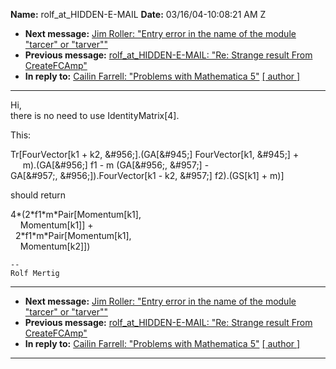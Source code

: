 **Name:** rolf_at_HIDDEN-E-MAIL
**Date:** 03/16/04-10:08:21 AM Z

  - **Next message:** [Jim Roller: "Entry error in the name of the
    module "tarcer" or "tarver""](0010.html)
  - **Previous message:** [rolf_at_HIDDEN-E-MAIL: "Re: Strange result From
    CreateFCAmp"](0008.html)
  - **In reply to:** [Cailin Farrell: "Problems with Mathematica
    5"](0174.html)
    [[ author ]](author.html#9)

-----

Hi,  
there is no need to use IdentityMatrix[4].  

This:  

Tr[FourVector[k1 + k2, &\#956;].(GA[&\#945;]
FourVector[k1, &\#945;] +  
     m).(GA[&\#956;] f1 - m (GA[&\#956;, &\#957;] -  
GA[&\#957;, &\#956;]).FourVector[k1 - k2, &\#957;]
f2).(GS[k1] + m)]  

should return  

4\*(2\*f1\*m\*Pair[Momentum[k1],  
    Momentum[k1]] +  
  2\*f1\*m\*Pair[Momentum[k1],  
    Momentum[k2]])  

    --
    Rolf Mertig

-----

  - **Next message:** [Jim Roller: "Entry error in the name of the
    module "tarcer" or "tarver""](0010.html)
  - **Previous message:** [rolf_at_HIDDEN-E-MAIL: "Re: Strange result From
    CreateFCAmp"](0008.html)
  - **In reply to:** [Cailin Farrell: "Problems with Mathematica
    5"](0174.html)
    [[ author ]](author.html#9)

-----

